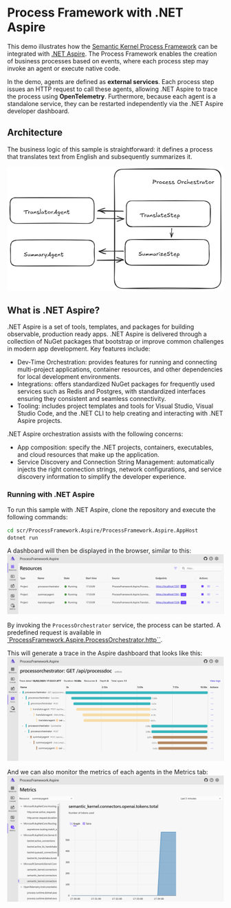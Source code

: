 # Process Framework with .NET Aspire

This demo illustrates how the [Semantic Kernel Process Framework](https://learn.microsoft.com/semantic-kernel/overview) can be integrated with [.NET Aspire](https://learn.microsoft.com/dotnet/aspire/get-started/aspire-overview). The Process Framework enables the creation of business processes based on events, where each process step may invoke an agent or execute native code.

In the demo, agents are defined as **external services**. Each process step issues an HTTP request to call these agents, allowing .NET Aspire to trace the process using **OpenTelemetry**. Furthermore, because each agent is a standalone service, they can be restarted independently via the .NET Aspire developer dashboard.

## Architecture

The business logic of this sample is straightforward: it defines a process that translates text from English and subsequently summarizes it.

![Architecture Diagram](./docs/architecture.png)

## What is .NET Aspire?

.NET Aspire is a set of tools, templates, and packages for building observable, production ready apps. .NET Aspire is delivered through a collection of NuGet packages that bootstrap or improve common challenges in modern app development.
Key features include:

- Dev-Time Orchestration: provides features for running and connecting multi-project applications, container resources, and other dependencies for local development environments.
- Integrations: offers standardized NuGet packages for frequently used services such as Redis and Postgres, with standardized interfaces ensuring they consistent and seamless connectivity.
- Tooling: includes project templates and tools for Visual Studio, Visual Studio Code, and the .NET CLI to help creating and interacting with .NET Aspire projects.

.NET Aspire orchestration assists with the following concerns:

- App composition: specify the .NET projects, containers, executables, and cloud resources that make up the application.
- Service Discovery and Connection String Management: automatically injects the right connection strings, network configurations, and service discovery information to simplify the developer experience.

### Running with .NET Aspire

To run this sample with .NET Aspire, clone the repository and execute the following commands:

```bash
cd scr/ProcessFramework.Aspire/ProcessFramework.Aspire.AppHost
dotnet run
```

A dashboard will then be displayed in the browser, similar to this:
![Aspire Dashboard](./docs/aspire-dashboard.png)

By invoking the `ProcessOrchestrator` service, the process can be started. A predefined request is available in [`ProcessFramework.Aspire.ProcessOrchestrator.http``](./ProcessFramework.Aspire/ProcessFramework.Aspire.ProcessOrchestrator/ProcessFramework.Aspire.ProcessOrchestrator.http).

This will generate a trace in the Aspire dashboard that looks like this:
![Aspire Trace](./docs/aspire-traces.png)

And we can also monitor the metrics of each agents in the Metrics tab:
![Aspire Metrics](./docs/aspire-metrics.png)